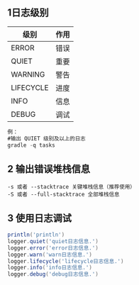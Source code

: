 ## 1日志级别

| 级别      | 作用 |
| --------- | ---- |
| ERROR     | 错误 |
| QUIET     | 重要 |
| WARNING   | 警告 |
| LIFECYCLE | 进度 |
| INFO      | 信息 |
| DEBUG     | 调试 |

```groovy
例：
#输出 QUIET 级别及以上的日志
gradle -q tasks
```



## 2 输出错误堆栈信息

```gr
-s 或者 --stacktrace 关键堆栈信息（推荐使用）
-S 或者 --full-stacktrace 全部堆栈信息
```

## 3 使用日志调试

```groovy
println('println')
logger.quiet('quiet日志信息.')
logger.error('error日志信息.')
logger.warn('warn日志信息.')
logger.lifecycle('lifecycle日志信息.')
logger.info('info日志信息.')
logger.debug('debug日志信息.')
```

